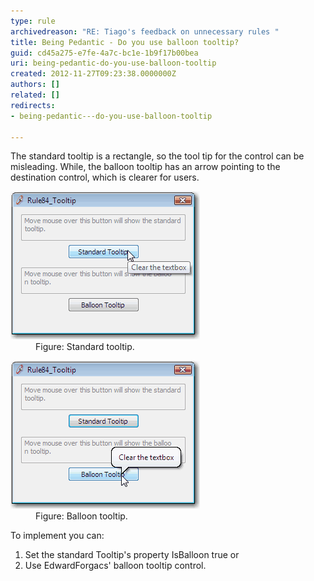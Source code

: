 ```yaml
---
type: rule
archivedreason: "RE: Tiago's feedback on unnecessary rules "
title: Being Pedantic - Do you use balloon tooltip?
guid: cd45a275-e7fe-4a7c-bc1e-1b9f17b00bea
uri: being-pedantic-do-you-use-balloon-tooltip
created: 2012-11-27T09:23:38.0000000Z
authors: []
related: []
redirects:
- being-pedantic---do-you-use-balloon-tooltip

---
```


The standard tooltip is a rectangle, so the tool tip for the control can be misleading. While, the balloon tooltip has an arrow pointing to the destination control, which is clearer for users.

<!--endintro-->
<dl class="badImage"><dt><img alt="Standard tooltip" src="../../assets/BadTooltip.gif"></dt>
<dd>Figure: Standard tooltip.</dd></dl><dl class="goodImage"><dt><img alt="Balloon tooltip" src="../../assets/GoodTooltip.gif"></dt>
<dd>Figure: Balloon tooltip.</dd></dl>
To implement you can:

1. Set the standard Tooltip's property IsBalloon true or
2. Use EdwardForgacs' balloon tooltip control.
